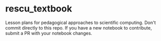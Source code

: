 # rescu_textbook
Lesson plans for pedagogical approaches to scientific computing. Don't commit directly to this repo. If you have a new notebook to contribute, submit a PR with your notebook changes.
